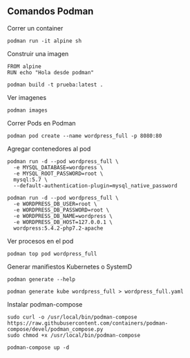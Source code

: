 ## Comandos Podman

Correr un container

`podman run -it alpine sh`

Construir una imagen

```Containerfile
FROM alpine
RUN echo "Hola desde podman"
```

`podman build -t prueba:latest .`

Ver imagenes

`podman images`

Correr Pods en Podman

`podman pod create --name wordpress_full -p 8080:80`

Agregar contenedores al pod

```
podman run -d --pod wordpress_full \
  -e MYSQL_DATABASE=wordpress \
  -e MYSQL_ROOT_PASSWORD=root \
  mysql:5.7 \
  --default-authentication-plugin=mysql_native_password

```

```
podman run -d --pod wordpress_full \
  -e WORDPRESS_DB_USER=root \
  -e WORDPRESS_DB_PASSWORD=root \
  -e WORDPRESS_DB_NAME=wordpress \
  -e WORDPRESS_DB_HOST=127.0.0.1 \
  wordpress:5.4.2-php7.2-apache
```

Ver procesos en el pod

`podman top pod wordpress_full`

Generar manifiestos Kubernetes o SystemD

`podman generate --help`

`podman generate kube wordpress_full > wordpress_full.yaml`

Instalar podman-compose

```
sudo curl -o /usr/local/bin/podman-compose https://raw.githubusercontent.com/containers/podman-compose/devel/podman_compose.py
sudo chmod +x /usr/local/bin/podman-compose
```

`podman-compose up -d`
